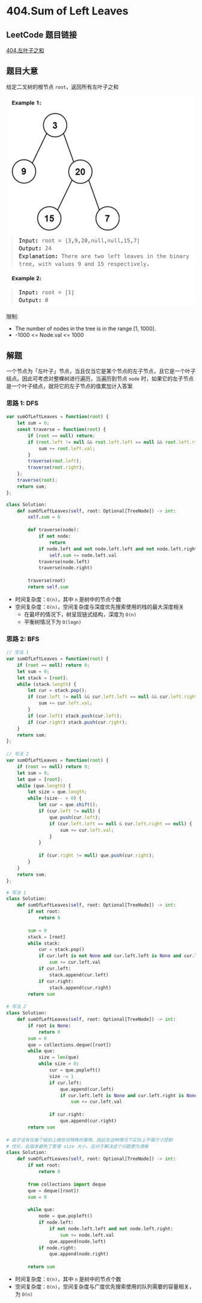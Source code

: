 # 404.Sum of Left Leaves

## LeetCode 题目链接

[404.左叶子之和](https://leetcode.cn/problems/sum-of-left-leaves/)

## 题目大意

给定二叉树的根节点 `root`，返回所有左叶子之和

![alt text](https://github.com/donnapersonal/picx-images-hosting/raw/master/image.icccmgfmh.webp)

限制:
- The number of nodes in the tree is in the range [1, 1000].
- -1000 <= Node.val <= 1000

## 解题

一个节点为「左叶子」节点，当且仅当它是某个节点的左子节点，且它是一个叶子结点。因此可考虑对整棵树进行遍历，当遍历到节点 `node` 时，如果它的左子节点是一个叶子结点，就将它的左子节点的值累加计入答案

### 思路 1: DFS 

```js
var sumOfLeftLeaves = function(root) {
    let sum = 0;
    const traverse = function(root) {
        if (root == null) return;
        if (root.left != null && root.left.left == null && root.left.right == null) {
            sum += root.left.val;
        }
        traverse(root.left);
        traverse(root.right);
    };
    traverse(root);
    return sum;
};
```
```python
class Solution:
    def sumOfLeftLeaves(self, root: Optional[TreeNode]) -> int:
        self.sum = 0

        def traverse(node):
            if not node:
                return
            if node.left and not node.left.left and not node.left.right:
                self.sum += node.left.val
            traverse(node.left)
            traverse(node.right)

        traverse(root)
        return self.sum
```

- 时间复杂度：`O(n)`，其中 `n` 是树中的节点个数
- 空间复杂度：`O(n)`，空间复杂度与深度优先搜索使用的栈的最大深度相关
  - 在最坏的情况下，树呈现链式结构，深度为 `O(n)`
  - 平衡树情况下为 `O(logn)`

### 思路 2: BFS

```js
// 写法 1
var sumOfLeftLeaves = function(root) {
    if (root == null) return 0;
    let sum = 0;
    let stack = [root];
    while (stack.length) {
        let cur = stack.pop();
        if (cur.left != null && cur.left.left == null && cur.left.right == null) {
            sum += cur.left.val;
        }
        if (cur.left) stack.push(cur.left);
        if (cur.right) stack.push(cur.right);
    }
    return sum;
};

// 写法 2
var sumOfLeftLeaves = function(root) {
    if (root == null) return 0;
    let sum = 0;
    let que = [root];
    while (que.length) {
        let size = que.length;
        while (size-- > 0) {
            let cur = que.shift();
            if (cur.left != null) {
                que.push(cur.left);
                if (cur.left.left == null & cur.left.right == null) {
                    sum += cur.left.val;
                }
            }

            if (cur.right != null) que.push(cur.right);
        }
    }
    return sum;
};
```
```python
# 写法 1
class Solution:
    def sumOfLeftLeaves(self, root: Optional[TreeNode]) -> int:
        if not root:
            return 0
        
        sum = 0
        stack = [root]
        while stack:
            cur = stack.pop()
            if cur.left is not None and cur.left.left is None and cur.left.right is None:
                sum += cur.left.val
            if cur.left:
                stack.append(cur.left)
            if cur.right:
                stack.append(cur.right)
        return sum

# 写法 2
class Solution:
    def sumOfLeftLeaves(self, root: Optional[TreeNode]) -> int:
        if root is None:
            return 0
        sum = 0
        que = collections.deque([root])
        while que:
            size = len(que)
            while size > 0:
                cur = que.popleft()
                size -= 1
                if cur.left:
                    que.append(cur.left)
                    if cur.left.left is None and cur.left.right is None:
                        sum += cur.left.val
                
                if cur.right:
                    que.append(cur.right)
        return sum

# 由于没有在每个级别上做任何特殊的事情，因此在这种情况下实际上不需尺寸控制
# 优化，此版本避免了管理 size 大小，这对于解决这个问题更为清晰
class Solution:
    def sumOfLeftLeaves(self, root: Optional[TreeNode]) -> int:
        if not root:
            return 0

        from collections import deque
        que = deque([root])
        sum = 0

        while que:
            node = que.popleft()
            if node.left:
                if not node.left.left and not node.left.right:
                    sum += node.left.val
                que.append(node.left)
            if node.right:
                que.append(node.right)

        return sum
```

- 时间复杂度：`O(n)`，其中 `n` 是树中的节点个数
- 空间复杂度：`O(n)`，空间复杂度与广度优先搜索使用的队列需要的容量相关，为 `O(n)`